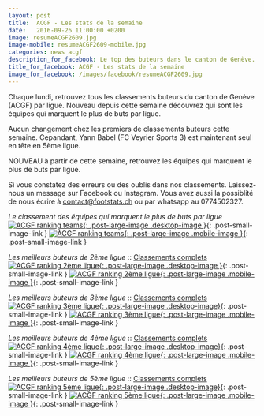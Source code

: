 ```yaml
---
layout: post
title:  ACGF - Les stats de la semaine
date:   2016-09-26 11:00:00 +0200
image: resumeACGF2609.jpg
image-mobile: resumeACGF2609-mobile.jpg
categories: news acgf
description_for_facebook: Le top des buteurs dans le canton de Genève.
title_for_facebook: ACGF - Les stats de la semaine
image_for_facebook: /images/facebook/resumeACGF2609.jpg
---
```

Chaque lundi, retrouvez tous les classements buteurs du canton de Genève (ACGF) par ligue. Nouveau depuis cette semaine découvrez qui sont les équipes qui marquent le plus de buts par ligue.

Aucun changement chez les premiers de classements buteurs cette semaine. Cepandant, Yann Babel (FC Veyrier Sports 3) est maintenant seul en tête en 5ème ligue.

NOUVEAU à partir de cette semaine, retrouvez les équipes qui marquent le plus de buts par ligue.

Si vous constatez des erreurs ou des oublis dans nos classements. Laissez-nous un message sur Facebook ou Instagram. Vous avez aussi la possiblité de nous écrire à contact@footstats.ch ou par whatsapp au 0774502327.

_Le classement des équipes qui marquent le plus de buts par ligue_
[![ACGF ranking teams]({{site.url}}/images/posts/rankings/resumeACGFA2609.jpg){: .post-large-image .desktop-image }]({{site.url}}/images/posts/rankings/resumeACGFA2609.jpg){: .post-small-image-link }
[![ACGF ranking teams]({{site.url}}/images/posts/rankings/resumeACGFA2609-mobile.jpg){: .post-large-image .mobile-image }]({{site.url}}/images/posts/rankings/resumeACGFA2609-mobile.jpg){: .post-small-image-link }

_Les meilleurs buteurs de 2ème ligue_ :: [Classements complets]({{site.url}}/acgf/2eme-ligue)
[![ACGF ranking 2ème ligue]({{site.url}}/images/posts/rankings/resumeACGF22609.jpg){: .post-large-image .desktop-image }]({{site.url}}/images/posts/rankings/resumeACGF22609.jpg){: .post-small-image-link }
[![ACGF ranking 2ème ligue]({{site.url}}/images/posts/rankings/resumeACGF22609-mobile.jpg){: .post-large-image .mobile-image }]({{site.url}}/images/posts/rankings/resumeACGF22609-mobile.jpg){: .post-small-image-link }

_Les meilleurs buteurs de 3ème ligue_ :: [Classements complets]({{site.url}}/acgf/3eme-ligue)
[![ACGF ranking 3ème ligue]({{site.url}}/images/posts/rankings/resumeACGF32609.jpg){: .post-large-image .desktop-image}]({{site.url}}/images/posts/rankings/resumeACGF32609.jpg){: .post-small-image-link }
[![ACGF ranking 3ème ligue]({{site.url}}/images/posts/rankings/resumeACGF32609-mobile.jpg){: .post-large-image .mobile-image }]({{site.url}}/images/posts/rankings/resumeACGF32609-mobile.jpg){: .post-small-image-link }

_Les meilleurs buteurs de 4ème ligue_ :: [Classements complets]({{site.url}}/acgf/4eme-ligue)
[![ACGF ranking 4ème ligue]({{site.url}}/images/posts/rankings/resumeACGF42609.jpg){: .post-large-image .desktop-image}]({{site.url}}/images/posts/rankings/resumeACGF42609.jpg){: .post-small-image-link }
[![ACGF ranking 4ème ligue]({{site.url}}/images/posts/rankings/resumeACGF42609-mobile.jpg){: .post-large-image .mobile-image }]({{site.url}}/images/posts/rankings/resumeACGF42609-mobile.jpg){: .post-small-image-link }

_Les meilleurs buteurs de 5ème ligue_ :: [Classements complets]({{site.url}}/acgf/5eme-ligue)
[![ACGF ranking 5ème ligue]({{site.url}}/images/posts/rankings/resumeACGF52609.jpg){: .post-large-image .desktop-image}]({{site.url}}/images/posts/rankings/resumeACGF52609.jpg){: .post-small-image-link }
[![ACGF ranking 5ème ligue]({{site.url}}/images/posts/rankings/resumeACGF52609-mobile.jpg){: .post-large-image .mobile-image }]({{site.url}}/images/posts/rankings/resumeACGF52609-mobile.jpg){: .post-small-image-link }